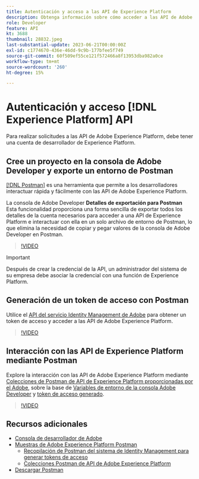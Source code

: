 ```yaml
---
title: Autenticación y acceso a las API de Experience Platform
description: Obtenga información sobre cómo acceder a las API de Adobe Experience Platform.
role: Developer
feature: API
kt: 3688
thumbnail: 28832.jpeg
last-substantial-update: 2023-06-21T00:00:00Z
exl-id: c1774670-436e-46dd-9c9b-177bfee5f749
source-git-commit: 60f509ef55ce121f572466a8f13953dba982a0ce
workflow-type: tm+mt
source-wordcount: '260'
ht-degree: 15%

---
```


# Autenticación y acceso [!DNL Experience Platform] API

Para realizar solicitudes a las API de Adobe Experience Platform, debe tener una cuenta de desarrollador de Experience Platform.

## Cree un proyecto en la consola de Adobe Developer y exporte un entorno de Postman

[[!DNL Postman]](https://www.postman.com/) es una herramienta que permite a los desarrolladores interactuar rápida y fácilmente con las API de Adobe Experience Platform.

La consola de Adobe Developer **Detalles de exportación para Postman** Esta funcionalidad proporciona una forma sencilla de exportar todos los detalles de la cuenta necesarios para acceder a una API de Experience Platform e interactuar con ella en un solo archivo de entorno de Postman, lo que elimina la necesidad de copiar y pegar valores de la consola de Adobe Developer en Postman.

>[!VIDEO](https://video.tv.adobe.com/v/28832/?quality=12&learn=on)

>[!IMPORTANT]
>
>Después de crear la credencial de la API, un administrador del sistema de su empresa debe asociar la credencial con una función de Experience Platform.


## Generación de un token de acceso con Postman

Utilice el [API del servicio Identity Management de Adobe](https://github.com/adobe/experience-platform-postman-samples/tree/master/apis/ims) para obtener un token de acceso y acceder a las API de Adobe Experience Platform.

>[!VIDEO](https://video.tv.adobe.com/v/29698/?quality=12&learn=on)


## Interacción con las API de Experience Platform mediante Postman

Explore la interacción con las API de Adobe Experience Platform mediante [Colecciones de Postman de API de Experience Platform proporcionadas por el Adobe](https://github.com/adobe/experience-platform-postman-samples/tree/master/apis/experience-platform), sobre la base de [Variables de entorno de la consola Adobe Developer](#export-adobe-io-integration-details-to-postman) y [token de acceso generado](#generate-an-access-token-with-postman).

>[!VIDEO](https://video.tv.adobe.com/v/29704/?quality=12&learn=on)


## Recursos adicionales

* [Consola de desarrollador de Adobe](https://developer.adobe.com/console/home)
* [Muestras de Adobe Experience Platform Postman](https://github.com/adobe/experience-platform-postman-samples)
   * [Recopilación de Postman del sistema de Identity Management para generar tokens de acceso](https://github.com/adobe/experience-platform-postman-samples/tree/master/apis/ims)
   * [Colecciones Postman de API de Adobe Experience Platform](https://github.com/adobe/experience-platform-postman-samples/tree/master/apis/experience-platform)
* [Descargar Postman](https://www.postman.com/)
